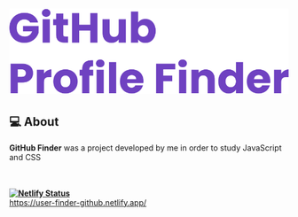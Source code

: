 <h1 align="center">
  <img src="./img/gitfinder.svg">
</h1>

## :computer: About 
**GitHub Finder** was a project developed by me in order to study JavaScript and CSS


<br><br>
**[![Netlify Status](https://api.netlify.com/api/v1/badges/d6db502a-8a6c-4c9b-824d-0de47d468d6f/deploy-status)](https://app.netlify.com/sites/user-finder-github/deploys)**
<br>
https://user-finder-github.netlify.app/
